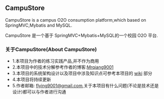 ## CampuStore

CampuStore is a campus O2O consumption platform,which based on SpringMVC,Mybatis and MySQL.  
    
CampuStore 是一个基于 SpringMVC+Mybatis+MySQL的一个校园 O2O 平台.  

### 关于CampuStore(About CampuStore)
- 1.本项目为作者的练习实践产品,并不作为商用  
- 2.本项目中的技术分解参考作者的博客:[Mrqiang9001](http://blog.csdn.net/mrqiang9001 "http://blog.csdn.net/mrqiang9001")  
- 3.本项目的系统架构设计以及项目中涉及知识点可参考本项目的 [wiki](https://github.com/Flying9001/campustore/wiki "https://github.com/Flying9001/campustore/wiki") 部分
- 4.本项目将持续更新
- 5.作者邮箱: <flying9001@gmail.com>,关于本项目有什么问题(不论是技术还是设计)都可以与作者进行沟通
    
    
    










